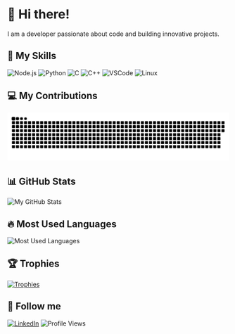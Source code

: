 # 👋 Hi there!

I am a developer passionate about code and building innovative projects.

## 🌟 My Skills
![Node.js](https://img.shields.io/badge/-Node.js-green?style=flat&logo=node.js)
![Python](https://img.shields.io/badge/-Python-yellow?style=flat&logo=python)
![C](https://img.shields.io/badge/-C-00599C?style=flat&logo=c)
![C++](https://img.shields.io/badge/-C++-00599C?style=flat&logo=c%2B%2B)
![VSCode](https://img.shields.io/badge/Editor-VSCode-blue?style=flat&logo=visual-studio-code)
![Linux](https://img.shields.io/badge/OS-Linux-yellow?style=flat&logo=linux)

## 💻 My Contributions
<picture>
  <source media="(prefers-color-scheme: dark)" srcset="https://raw.githubusercontent.com/walidbenf/walidbenf/main/dist/github-snake-dark.svg" />
  <source media="(prefers-color-scheme: light)" srcset="https://raw.githubusercontent.com/walidbenf/walidbenf/main/dist/github-snake.svg" />
  <img alt="github-snake" src="https://raw.githubusercontent.com/walidbenf/walidbenf/main/dist/github-snake.svg" />
</picture>

## 📊 GitHub Stats
![My GitHub Stats](https://github-readme-stats.vercel.app/api?username=walidbenf&show_icons=true&theme=tokyonight&hide=contribs,issues)


## 🔥 Most Used Languages
![Most Used Languages](https://github-readme-stats.vercel.app/api/top-langs/?username=walidbenf&layout=compact&theme=tokyonight&hide=javascript,php,html,css,scss,twig,gsc)

## 🏆 Trophies
[![Trophies](https://github-profile-trophy.vercel.app/?username=walidbenf&theme=tokyonight)](https://github.com/ryo-ma/github-profile-trophy)

## 👥 Follow me
[![LinkedIn](https://img.shields.io/badge/LinkedIn-%230077B5?style=flat&logo=linkedin&logoColor=white)](https://www.linkedin.com/in/walid-ben-farhat-a03497187/)
![Profile Views](https://komarev.com/ghpvc/?username=walidbenf)
